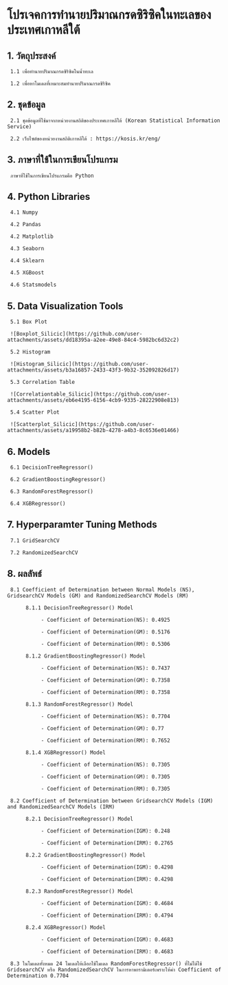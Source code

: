 # โปรเจคการทำนายปริมาณกรดซิริซิคในทะเลของประเทศเกาหลีใต้

## 1. วัตถุประสงค์ 

     1.1 เพื่อทำนายปริมาณกรดซิริซิคในน้ำทะเล
 
     1.2 เพื่อหาโมเดลที่เหมาะสมทำนายปริมาณกรดซิริซิค

## 2. ชุดข้อมูล

     2.1 ชุดข้อมูลที่ใช้มาจากหน่วยงานสถิติของประเทศเกาหลีใต้ (Korean Statistical Information Service) 
 
     2.2 เว็บไซต์ของหน่วยงานสถิติเกาหลีใต้ : https://kosis.kr/eng/

## 3. ภาษาที่ใช้ในการเขียนโปรแกรม

     ภาษาที่ใช้ในการเขียนโปรแกรมคือ Python

## 4. Python Libraries 

     4.1 Numpy

     4.2 Pandas
 
     4.2 Matplotlib
 
     4.3 Seaborn
 
     4.4 Sklearn

     4.5 XGBoost

     4.6 Statsmodels

## 5. Data Visualization Tools

     5.1 Box Plot

     ![Boxplot_Silicic](https://github.com/user-attachments/assets/dd18395a-a2ee-49e8-84c4-5982bc6d32c2)

     5.2 Histogram

     ![Histogram_Silicic](https://github.com/user-attachments/assets/b3a16857-2433-43f3-9b32-352092826d17)

     5.3 Correlation Table

     ![Correlationtable_Silicic](https://github.com/user-attachments/assets/eb6e4195-6156-4cb9-9335-28222908e813)

     5.4 Scatter Plot
     
     ![Scatterplot_Silicic](https://github.com/user-attachments/assets/a19958b2-b82b-4278-a4b3-8c6536e01466)

## 6. Models

     6.1 DecisionTreeRegressor()

     6.2 GradientBoostingRegressor()

     6.3 RandomForestRegressor()

     6.4 XGBRegressor()

## 7. Hyperparamter Tuning Methods

     7.1 GridSearchCV

     7.2 RandomizedSearchCV

## 8. ผลลัพธ์

     8.1 Coefficient of Determination between Normal Models (NS), GridsearchCV Models (GM) and RandomizedSearchCV Models (RM)
     
          8.1.1 DecisionTreeRegressor() Model
          
               - Coefficient of Determination(NS): 0.4925 
               
               - Coefficient of Determination(GM): 0.5176 
               
               - Coefficient of Determination(RM): 0.5306
               
          8.1.2 GradientBoostingRegressor() Model
          
               - Coefficient of Determination(NS): 0.7437 
               
               - Coefficient of Determination(GM): 0.7358 
               
               - Coefficient of Determination(RM): 0.7358
               
          8.1.3 RandomForestRegressor() Model
          
               - Coefficient of Determination(NS): 0.7704 
               
               - Coefficient of Determination(GM): 0.77 
               
               - Coefficient of Determination(RM): 0.7652
               
          8.1.4 XGBRegressor() Model
          
               - Coefficient of Determination(NS): 0.7305 
               
               - Coefficient of Determination(GM): 0.7305 
               
               - Coefficient of Determination(RM): 0.7305
               
     8.2 Coefficient of Determination between GridsearchCV Models (IGM) and RandomizedSearchCV Models (IRM)
     
          8.2.1 DecisionTreeRegressor() Model
          
               - Coefficient of Determination(IGM): 0.248 
               
               - Coefficient of Determination(IRM): 0.2765
               
          8.2.2 GradientBoostingRegressor() Model
          
               - Coefficient of Determination(IGM): 0.4298 
               
               - Coefficient of Determination(IRM): 0.4298
               
          8.2.3 RandomForestRegressor() Model
          
               - Coefficient of Determination(IGM): 0.4684 
               
               - Coefficient of Determination(IRM): 0.4794
               
          8.2.4 XGBRegressor() Model
          
               - Coefficient of Determination(IGM): 0.4683 
               
               - Coefficient of Determination(IRM): 0.4683

     8.3 ในโมเดลทั้งหมด 24 โมเดลให้เลือกใช้โมเดล RandomForestRegressor() ที่ไม่ได้ใช้ GridsearchCV หรือ RandomizedSearchCV ในการหาพารามิเตอร์เพราะให้ค่า Coefficient of Determination 0.7704 

